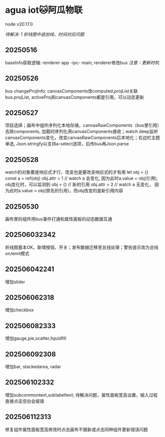 # agua iot🐱阿瓜物联

node v20.17.0

*待解决: 1 折线图中途加线，时间对应问题*

## 20250516

baseInfo获取逻辑: renderer app -ipc- main; renderer修改bus *注意：更新时机*

## 20250526

bus changeProjInfo; canvasComponents改computed,projList关联bus.projList, activeProj和canvasComponents都是引用，可以动态更新

## 20250527

项目选择；画布中组件序列化本地存储，canvasRawComponents（bus里引用）去除components, 加载时序列化用canvasComponents接收；watch deep监听canvasComponents变化，改变canvasRawComponents后本地化；右边栏主题单选, Json.stringfy以支持a-select选项，后传bus再Json.parse

## 20250528

watch的对象要是响应式才行，改变也是要改变响应式的才有用
let obj = {} 
const a = ref(obj)
obj.attr = 1 // watch a 会变化, 因为此时a.value = obj(引用), obj变化时，可以监测到
obj = {} // 新的引用
obj.attr = 2 // watch a 无变化， 因为此时a.value = obj(原先的引用)，而obj改变的是新引用内容

## 20250530

画布里的组件用bus事件打通和属性面板的动态数据互通

## 202506032342

折线图基本OK，新增按钮、开关；发布数据迁移至总线处理；警告提示改为总线on/emit模式

## 202506042241

增加slider

## 202506062318

增加checkbox

## 202506082333

增加gauge,pie,scatter,liquidfill

## 202506092308

增加bar, stackedarea, radar

## 202506102332

增加subcommontext,sublabeltext; 
待解决问题，属性面板宽高设置，输入过程直接点击空白会报错

## 202506112313

修复组件属性面板宽高修改时点击画布不跟新或点击同种组件更新错误问题